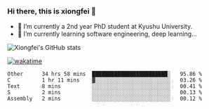 ### Hi there, this is xiongfei 👋


- 🔭 I’m currently a 2nd year PhD student at Kyushu University.
- 🌱 I’m currently learning software engineering, deep learning...

<!--
**Toma62299781/Toma62299781** is a ✨ _special_ ✨ repository because its `README.md` (this file) appears on your GitHub profile.
Here are some ideas to get you started:
-->

![Xiongfei's GitHub stats](https://github-readme-stats.vercel.app/api?username=Toma62299781)


[![wakatime](https://wakatime.com/badge/user/9e8d5516-d162-43e7-9563-87295d455a71.svg)](https://wakatime.com/@9e8d5516-d162-43e7-9563-87295d455a71)

<!--START_SECTION:waka-->
```text
Other      34 hrs 58 mins  ████████████████████████░   95.86 % 
C          1 hr 11 mins    ▓░░░░░░░░░░░░░░░░░░░░░░░░   03.26 % 
Text       8 mins          ░░░░░░░░░░░░░░░░░░░░░░░░░   00.41 % 
S          2 mins          ░░░░░░░░░░░░░░░░░░░░░░░░░   00.13 % 
Assembly   2 mins          ░░░░░░░░░░░░░░░░░░░░░░░░░   00.12 % 
```
<!--END_SECTION:waka-->

